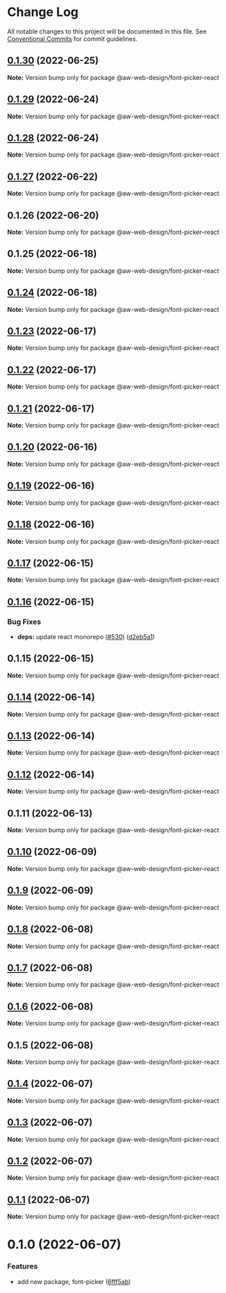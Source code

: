 # Change Log

All notable changes to this project will be documented in this file.
See [Conventional Commits](https://conventionalcommits.org) for commit guidelines.

## [0.1.30](https://github.com/The-Code-Monkey/TechStack/compare/@aw-web-design/font-picker-react@0.1.29...@aw-web-design/font-picker-react@0.1.30) (2022-06-25)

**Note:** Version bump only for package @aw-web-design/font-picker-react





## [0.1.29](https://github.com/The-Code-Monkey/TechStack/compare/@aw-web-design/font-picker-react@0.1.28...@aw-web-design/font-picker-react@0.1.29) (2022-06-24)

**Note:** Version bump only for package @aw-web-design/font-picker-react





## [0.1.28](https://github.com/The-Code-Monkey/TechStack/compare/@aw-web-design/font-picker-react@0.1.27...@aw-web-design/font-picker-react@0.1.28) (2022-06-24)

**Note:** Version bump only for package @aw-web-design/font-picker-react





## [0.1.27](https://github.com/The-Code-Monkey/TechStack/compare/@aw-web-design/font-picker-react@0.1.26...@aw-web-design/font-picker-react@0.1.27) (2022-06-22)

**Note:** Version bump only for package @aw-web-design/font-picker-react





## 0.1.26 (2022-06-20)

**Note:** Version bump only for package @aw-web-design/font-picker-react





## 0.1.25 (2022-06-18)

**Note:** Version bump only for package @aw-web-design/font-picker-react





## [0.1.24](https://github.com/The-Code-Monkey/TechStack/compare/@aw-web-design/font-picker-react@0.1.23...@aw-web-design/font-picker-react@0.1.24) (2022-06-18)

**Note:** Version bump only for package @aw-web-design/font-picker-react





## [0.1.23](https://github.com/The-Code-Monkey/TechStack/compare/@aw-web-design/font-picker-react@0.1.22...@aw-web-design/font-picker-react@0.1.23) (2022-06-17)

**Note:** Version bump only for package @aw-web-design/font-picker-react





## [0.1.22](https://github.com/The-Code-Monkey/TechStack/compare/@aw-web-design/font-picker-react@0.1.21...@aw-web-design/font-picker-react@0.1.22) (2022-06-17)

**Note:** Version bump only for package @aw-web-design/font-picker-react





## [0.1.21](https://github.com/The-Code-Monkey/TechStack/compare/@aw-web-design/font-picker-react@0.1.20...@aw-web-design/font-picker-react@0.1.21) (2022-06-17)

**Note:** Version bump only for package @aw-web-design/font-picker-react





## [0.1.20](https://github.com/The-Code-Monkey/TechStack/compare/@aw-web-design/font-picker-react@0.1.19...@aw-web-design/font-picker-react@0.1.20) (2022-06-16)

**Note:** Version bump only for package @aw-web-design/font-picker-react





## [0.1.19](https://github.com/The-Code-Monkey/TechStack/compare/@aw-web-design/font-picker-react@0.1.18...@aw-web-design/font-picker-react@0.1.19) (2022-06-16)

**Note:** Version bump only for package @aw-web-design/font-picker-react





## [0.1.18](https://github.com/The-Code-Monkey/TechStack/compare/@aw-web-design/font-picker-react@0.1.17...@aw-web-design/font-picker-react@0.1.18) (2022-06-16)

**Note:** Version bump only for package @aw-web-design/font-picker-react





## [0.1.17](https://github.com/The-Code-Monkey/TechStack/compare/@aw-web-design/font-picker-react@0.1.16...@aw-web-design/font-picker-react@0.1.17) (2022-06-15)

**Note:** Version bump only for package @aw-web-design/font-picker-react





## [0.1.16](https://github.com/The-Code-Monkey/TechStack/compare/@aw-web-design/font-picker-react@0.1.15...@aw-web-design/font-picker-react@0.1.16) (2022-06-15)


### Bug Fixes

* **deps:** update react monorepo ([#530](https://github.com/The-Code-Monkey/TechStack/issues/530)) ([d2eb5a1](https://github.com/The-Code-Monkey/TechStack/commit/d2eb5a1d2c1eb9b666f4e6b3fc344bd61532c31e))





## 0.1.15 (2022-06-15)

**Note:** Version bump only for package @aw-web-design/font-picker-react





## [0.1.14](https://github.com/The-Code-Monkey/TechStack/compare/@aw-web-design/font-picker-react@0.1.13...@aw-web-design/font-picker-react@0.1.14) (2022-06-14)

**Note:** Version bump only for package @aw-web-design/font-picker-react





## [0.1.13](https://github.com/The-Code-Monkey/TechStack/compare/@aw-web-design/font-picker-react@0.1.12...@aw-web-design/font-picker-react@0.1.13) (2022-06-14)

**Note:** Version bump only for package @aw-web-design/font-picker-react





## [0.1.12](https://github.com/The-Code-Monkey/TechStack/compare/@aw-web-design/font-picker-react@0.1.11...@aw-web-design/font-picker-react@0.1.12) (2022-06-14)

**Note:** Version bump only for package @aw-web-design/font-picker-react





## 0.1.11 (2022-06-13)

**Note:** Version bump only for package @aw-web-design/font-picker-react





## [0.1.10](https://github.com/The-Code-Monkey/TechStack/compare/@aw-web-design/font-picker-react@0.1.9...@aw-web-design/font-picker-react@0.1.10) (2022-06-09)

**Note:** Version bump only for package @aw-web-design/font-picker-react





## [0.1.9](https://github.com/The-Code-Monkey/TechStack/compare/@aw-web-design/font-picker-react@0.1.8...@aw-web-design/font-picker-react@0.1.9) (2022-06-09)

**Note:** Version bump only for package @aw-web-design/font-picker-react





## [0.1.8](https://github.com/The-Code-Monkey/TechStack/compare/@aw-web-design/font-picker-react@0.1.7...@aw-web-design/font-picker-react@0.1.8) (2022-06-08)

**Note:** Version bump only for package @aw-web-design/font-picker-react





## [0.1.7](https://github.com/The-Code-Monkey/TechStack/compare/@aw-web-design/font-picker-react@0.1.6...@aw-web-design/font-picker-react@0.1.7) (2022-06-08)

**Note:** Version bump only for package @aw-web-design/font-picker-react





## [0.1.6](https://github.com/The-Code-Monkey/TechStack/compare/@aw-web-design/font-picker-react@0.1.5...@aw-web-design/font-picker-react@0.1.6) (2022-06-08)

**Note:** Version bump only for package @aw-web-design/font-picker-react





## 0.1.5 (2022-06-08)

**Note:** Version bump only for package @aw-web-design/font-picker-react





## [0.1.4](https://github.com/The-Code-Monkey/TechStack/compare/@aw-web-design/font-picker-react@0.1.3...@aw-web-design/font-picker-react@0.1.4) (2022-06-07)

**Note:** Version bump only for package @aw-web-design/font-picker-react





## [0.1.3](https://github.com/The-Code-Monkey/TechStack/compare/@aw-web-design/font-picker-react@0.1.2...@aw-web-design/font-picker-react@0.1.3) (2022-06-07)

**Note:** Version bump only for package @aw-web-design/font-picker-react





## [0.1.2](https://github.com/The-Code-Monkey/TechStack/compare/@aw-web-design/font-picker-react@0.1.1...@aw-web-design/font-picker-react@0.1.2) (2022-06-07)

**Note:** Version bump only for package @aw-web-design/font-picker-react





## [0.1.1](https://github.com/The-Code-Monkey/TechStack/compare/@aw-web-design/font-picker-react@0.1.0...@aw-web-design/font-picker-react@0.1.1) (2022-06-07)

**Note:** Version bump only for package @aw-web-design/font-picker-react





# 0.1.0 (2022-06-07)


### Features

* add new package, font-picker ([6fff5ab](https://github.com/The-Code-Monkey/TechStack/commit/6fff5aba8819ab9d29bcc342502faef02a4ac8a8))

